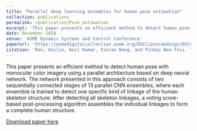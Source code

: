```yaml
---
title: "Parallel deep learning ensembles for human pose estimation"
collection: publications
permalink: /publication/Pose_estimation
excerpt: 'This paper presents an efficient method to detect human pose with monocular color imagery using a parallel architecture based on deep neural network.'
date: November 2018
venue: 'ASME Dynamic Systems and Control Conference'
paperurl: 'https://asmedigitalcollection.asme.org/DSCC/proceedings/DSCC2018/51890/V001T07A005/455561'
citation: 'Ren, Hailin, Anil Kumar, Xinran Wang, and Pinhas Ben-Tzvi. “Parallel deep learning ensembles for human pose estimation”. In Dynamic Systems and Control Conference, vol. 51890, p. V001T07A005. American Society of Mechanical Engineers, 2018. '
---
```


This paper presents an efficient method to detect human pose with monocular color imagery using a parallel architecture based on deep neural network. The network presented in this approach consists of two sequentially connected stages of 13 parallel CNN ensembles, where each ensemble is trained to detect one specific kind of linkage of the human skeleton structure. After detecting all skeleton linkages, a voting score-based post-processing algorithm assembles the individual linkages to form a complete human structure. 

[Download paper here](https://wxinran6.github.io/xinran_wang.github.io/files/pose_estimation.pdf)

<!-- Recommended citation: Your Name, You. (2009). "Paper Title Number 1." <i>Journal 1</i>. 1(1). -->